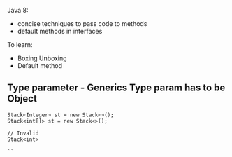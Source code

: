 Java 8:
- concise techniques to pass code to methods
- default methods in interfaces

To learn:
- Boxing Unboxing
- Default method


## Type parameter - Generics Type param has to be Object

```
Stack<Integer> st = new Stack<>();
Stack<int[]> st = new Stack<>();

// Invalid
Stack<int>

``